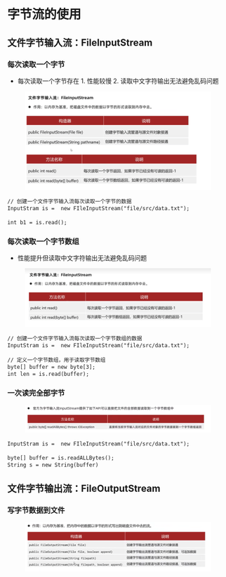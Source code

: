 # 字节流的使用

## 文件字节输入流：FileInputStream
### 每次读取一个字节

* 每次读取一个字节存在 1. 性能较慢 2. 读取中文字符输出无法避免乱码问题

<figure><img src="../.gitbook/assets/Screen Shot 2022-11-10 at 10.24.12 PM.png" alt=""><figcaption></figcaption></figure>

```
// 创建一个文件字节输入流每次读取一个字节的数据
InputStram is =  new FIleInputStream("file/src/data.txt");

int b1 = is.read();
```


### 每次读取一个字节数组

* 性能提升但读取中文字符输出无法避免乱码问题

<figure><img src="../.gitbook/assets/Screen Shot 2022-11-10 at 10.41.51 PM.png" alt=""><figcaption></figcaption></figure>

```
// 创建一个文件字节输入流每次读取一个字节数组的数据
InputStram is =  new FIleInputStream("file/src/data.txt");

// 定义一个字节数组，用于读取字节数组
byte[] buffer = new byte[3];
int len = is.read(buffer);

```

### 一次读完全部字节


<figure><img src="../.gitbook/assets/Screen Shot 2022-11-10 at 10.48.43 PM.png" alt=""><figcaption></figcaption></figure>

```
InputStram is =  new FIleInputStream("file/src/data.txt");

byte[] buffer = is.readALLBytes();
String s = new String(buffer)
```
## 文件字节输出流：FileOutputStream
### 写字节数据到文件

<figure><img src="../.gitbook/assets/Screen Shot 2022-11-10 at 10.56.27 PM.png" alt=""><figcaption></figcaption></figure>


